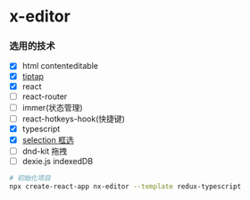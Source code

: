 # x-editor

### 选用的技术

- [x] html contenteditable
- [x] [tiptap](https://github.com/ueberdosis/tiptap)
- [x] react
- [ ] react-router
- [ ] immer(状态管理)
- [ ] react-hotkeys-hook(快捷键)
- [x] typescript
- [x] [selection 框选](https://github.com/Simonwep/selection)
- [ ] dnd-kit 拖拽
- [ ] dexie.js indexedDB

```bash
# 初始化项目
npx create-react-app nx-editor --template redux-typescript
```
